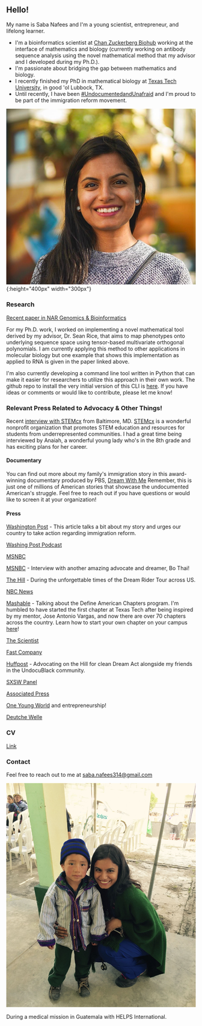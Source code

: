 ## Hello! 

My name is Saba Nafees and I'm a young scientist, entrepreneur, and lifelong learner.  
- I'm a bioinformatics scientist at [Chan Zuckerberg Biohub](https://www.czbiohub.org/) working at the interface of mathematics and biology (currently working on antibody sequence analysis using the novel mathematical method that my advisor and I developed during my Ph.D.). 
- I'm passionate about bridging the gap between mathematics and biology.
- I recently finished my PhD in mathematical biology at [Texas Tech University](http://www.ttu.edu/), in good 'ol Lubbock, TX.
- Until recently, I have been [#UndocumentedandUnafraid](http://dreamwithmemovie.com/) and I'm proud to be part of the immigration reform movement.
    
![Photo by Daniel Clayton](https://github.com/snafees/snafees.github.io/blob/master/headshot-byDaniel_3.png?raw=true){:height="400px" width="300px"}

### Research
[Recent paper in NAR Genomics & Bioinformatics](https://academic.oup.com/nargab/article/2/4/lqaa101/6030984)

For my Ph.D. work, I worked on implementing a novel mathematical tool derived by my advisor, Dr. Sean Rice, that aims to map phenotypes onto underlying sequence space using tensor-based multivariate orthogonal polynomials. I am currently applying this method to other applications in molecular biology but one example that shows this implementation as applied to RNA is given in the paper linked above.

I'm also currently developing a command line tool written in Python that can make it easier for researchers to utilize this approach in their own work. The github repo to install the very initial version of this CLI is [here](https://github.com/snafees/ortho_seqs). If you have ideas or comments or would like to contribute, please let me know! 

### Relevant Press Related to Advocacy & Other Things!

Recent [interview with STEMcx](https://youtu.be/RLld5wJzKEE) from Baltimore, MD. [STEMcx](https://stemcx.wixsite.com/kids) is a wonderful nonprofit organization that promotes STEM education and resources for students from underrepresented communities. I had a great time being interviewed by Anaiah, a wonderful young lady who's in the 8th grade and has exciting plans for her career. 

#### Documentary 
You can find out more about my family's immigration story in this award-winning documentary produced by PBS, [Dream With Me](http://dreamwithmemovie.com/) Remember, this is just one of millions of American stories that showcase the undocumented American's struggle. Feel free to reach out if you have questions or would like to screen it at your organization!

#### Press
[Washington Post](https://www.washingtonpost.com/news/posteverything/wp/2017/09/06/im-a-dreamer-i-hope-one-day-my-country-will-call-me-an-american-too/) - This article talks a bit about my story and urges our country to take action regarding immigration reform.

[Washing Post Podcast](https://www.washingtonpost.com/news/post-politics/wp/2017/09/08/what-does-trump-really-want-for-the-dreamers/) 

[MSNBC](http://www.msnbc.com/jose-diaz-balart/watch/daca-numbers-low-for-asian-american-students-443893315598)

[MSNBC](https://www.msnbc.com/jos--d-az-balart/watch/-this-is-where-my-american-journey-has-led--498883139606) - Interview with another amazing advocate and dreamer, Bo Thai!

[The Hill](https://thehill.com/blogs/congress-blog/civil-rights/249949-the-cost-of-freedom) - During the unforgettable times of the Dream Rider Tour across US.

[NBC News](https://www.nbcnews.com/news/asian-america/we-finally-feel-home-how-daca-has-changed-lives-across-n586681)

[Mashable](https://mashable.com/2015/10/15/define-american-college-chapters/#ZJAoAXCtlEq7) - Talking about the Define American Chapters program. I'm humbled to have started the first chapter at Texas Tech after being inspired by my mentor, Jose Antonio Vargas, and now there are over 70 chapters across the country. Learn how to start your own chapter on your campus [here](https://www.defineamerican.com/chapters)!

[The Scientist](https://www.the-scientist.com/daily-news/scientists-fear-daca-cancellation-30973) 

[Fast Company](https://www.fastcompany.com/40461832/whatever-trump-decides-on-daca-these-immigrant-innovators-will-find-a-way-to-keep-working)

[Huffpost](https://www.huffpost.com/entry/asian-american-black-activists-rally-immigration_n_5a26de2ee4b069df71fa2790) - Advocating on the Hill for clean Dream Act alongside my friends in the UndocuBlack community.

[SXSW Panel](https://schedule.sxsw.com/2017/events/PP62607) 

[Associated Press](https://www.bostonglobe.com/news/nation/2017/04/21/young-immigrant-dreamers-can-rest-easy-trump-says/lcxN9jJqY2P9kUuOJyuW8H/story.html)

[One Young World](https://www.oneyoungworld.com/news-item/meet-ambassador-who-helping-tibetan-people-settlements-india-and-nepal) and entrepreneurship! 

[Deutche Welle](https://www.dw.com/en/saba-nafees-us-immigration-system-is-broken/a-19355971)

### CV
[Link](https://drive.google.com/file/d/1UdMY8Hsb_dY4GAKUfcU9mxEYqhp9h2dQ/view?usp=sharing)

### Contact

Feel free to reach out to me at <saba.nafees314@gmail.com>

![During a medical mission in Guatemala with HELPS International](https://github.com/snafees/snafees.github.io/blob/master/Guate.JPG?raw=true)

During a medical mission in Guatemala with HELPS International.



